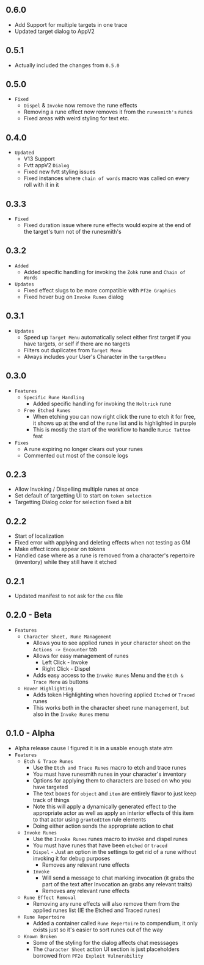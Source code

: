 ## 0.6.0

- Add Support for multiple targets in one trace
- Updated target dialog to AppV2

## 0.5.1

- Actually included the changes from `0.5.0`

## 0.5.0

- `Fixed`
  - `Dispel` & `Invoke` now remove the rune effects
  - Removing a rune effect now removes it from the `runesmith's` runes
  - Fixed areas with weird styling for text etc.

## 0.4.0

- `Updated`
  - V13 Support
  - Fvtt appV2 `Dialog`
  - Fixed new fvtt styling issues
  - Fixed instances where `chain of words` macro was called on every roll with it in it

## 0.3.3

- `Fixed`
  - Fixed duration issue where rune effects would expire at the end of the target's turn not of the runesmith's

## 0.3.2

- `Added`
  - Added specific handling for invoking the `Zohk` rune and `Chain of Words`
- `Updates`
  - Fixed effect slugs to be more compatible with `Pf2e Graphics`
  - Fixed hover bug on `Invoke Runes` dialog

## 0.3.1

- `Updates`
  - Speed up `Target Menu` automatically select either first target if you have targets, or self if there are no targets
  - Filters out duplicates from `Target Menu`
  - Always includes your User's Character in the `targetMenu`

## 0.3.0

- `Features`
  - `Specific Rune Handling`
    - Added specific handling for invoking the `Holtrick` rune
  - `Free Etched Runes`
    - When etching you can now right click the rune to etch it for free, it shows up at the end of the rune list and is highlighted in purple
    - This is mostly the start of the workflow to handle `Runic Tattoo` feat
- `Fixes`
  - A rune expiring no longer clears out your runes
  - Commented out most of the console logs

## 0.2.3

- Allow Invoking / Dispelling multiple runes at once
- Set default of targetting UI to start on `token selection`
- Targetting Dialog color for selection fixed a bit

## 0.2.2

- Start of localization
- Fixed error with applying and deleting effects when not testing as GM
- Make effect icons appear on tokens
- Handled case where as a rune is removed from a character's repertoire (inventory) while they still have it etched

## 0.2.1

- Updated manifest to not ask for the `css` file

## 0.2.0 - Beta

- `Features`
  - `Character Sheet, Rune Management`
    - Allows you to see applied runes in your character sheet on the `Actions -> Encounter` tab
    - Allows for easy management of runes
      - Left Click - Invoke
      - Right Click - Dispel
    - Adds easy access to the `Invoke Runes` Menu and the `Etch & Trace Menu` as buttons
  - `Hover Highlighting`
    - Adds token Highlighting when hovering applied `Etched` or `Traced` runes
    - This works both in the character sheet rune management, but also in the `Invoke Runes` menu

## 0.1.0 - Alpha

- Alpha release cause I figured it is in a usable enough state atm
- `Features`
  - `Etch & Trace Runes`
    - Use the `Etch and Trace Runes` macro to etch and trace runes
    - You must have runesmith runes in your character's inventory
    - Options for applying them to characters are based on who you have targeted
    - The text boxes for `object` and `item` are entirely flavor to just keep track of things
    - Note this will apply a dynamically generated effect to the appropriate actor as well as apply an interior effects of this item to that actor using `grantedItem` rule elements
    - Doing either action sends the appropriate action to chat
  - `Invoke Runes`
    - Use the `Invoke Runes` runes macro to invoke and dispel runes
    - You must have runes that have been `etched` or `traced`
    - `Dispel` - Just an option in the settings to get rid of a rune without invoking it for debug purposes
      - Removes any relevant rune effects
    - `Invoke`
      - Will send a message to chat marking invocation (it grabs the part of the text after Invocation an grabs any relevant traits)
      - Removes any relevant rune effects
  - `Rune Effect Removal`
    - Removing any rune effects will also remove them from the applied runes list (IE the Etched and Traced runes)
  - `Rune Repertoire`
    - Added a container called `Rune Repertoire` to compendium, it only exists just so it's easier to sort runes out of the way
  - `Known Broken`
    - Some of the styling for the dialog affects chat messsages
    - The `Character Sheet` action UI section is just placeholders borrowed from `PF2e Exploit Vulnerability`
